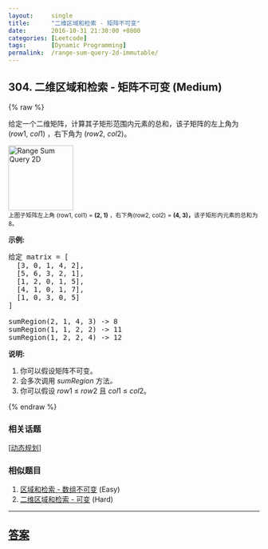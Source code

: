 ```yaml
---
layout:     single
title:      "二维区域和检索 - 矩阵不可变"
date:       2016-10-31 21:30:00 +0800
categories: [Leetcode]
tags:       [Dynamic Programming]
permalink:  /range-sum-query-2d-immutable/
---
```


## 304. 二维区域和检索 - 矩阵不可变 (Medium)

{% raw %}

<p>给定一个二维矩阵，计算其子矩形范围内元素的总和，该子矩阵的左上角为 (<em>row</em>1,&nbsp;<em>col</em>1) ，右下角为 (<em>row</em>2,&nbsp;<em>col</em>2)。</p>

<p><img alt="Range Sum Query 2D" src="https://assets.leetcode-cn.com/aliyun-lc-upload/images/304.png" style="width: 130px;"><br>
<small>上图子矩阵左上角&nbsp;(row1, col1) = <strong>(2, 1)</strong>&nbsp;，右下角(row2, col2) = <strong>(4, 3)，</strong>该子矩形内元素的总和为 8。</small></p>

<p><strong>示例:</strong></p>

<pre>给定 matrix = [
  [3, 0, 1, 4, 2],
  [5, 6, 3, 2, 1],
  [1, 2, 0, 1, 5],
  [4, 1, 0, 1, 7],
  [1, 0, 3, 0, 5]
]

sumRegion(2, 1, 4, 3) -&gt; 8
sumRegion(1, 1, 2, 2) -&gt; 11
sumRegion(1, 2, 2, 4) -&gt; 12
</pre>

<p><strong>说明:</strong></p>

<ol>
	<li>你可以假设矩阵不可变。</li>
	<li>会多次调用&nbsp;<em>sumRegion&nbsp;</em>方法<em>。</em></li>
	<li>你可以假设&nbsp;<em>row</em>1 &le; <em>row</em>2 且&nbsp;<em>col</em>1 &le; <em>col</em>2。</li>
</ol>

{% endraw %}

### 相关话题
  [[动态规划](https://github.com/openset/leetcode/tree/master/tag/dynamic-programming/README.md)]

### 相似题目
  1. [区域和检索 - 数组不可变](/range-sum-query-immutable) (Easy)
  1. [二维区域和检索 - 可变](/range-sum-query-2d-mutable) (Hard)

---

## [答案](https://github.com/openset/leetcode/tree/master/problems/range-sum-query-2d-immutable)
